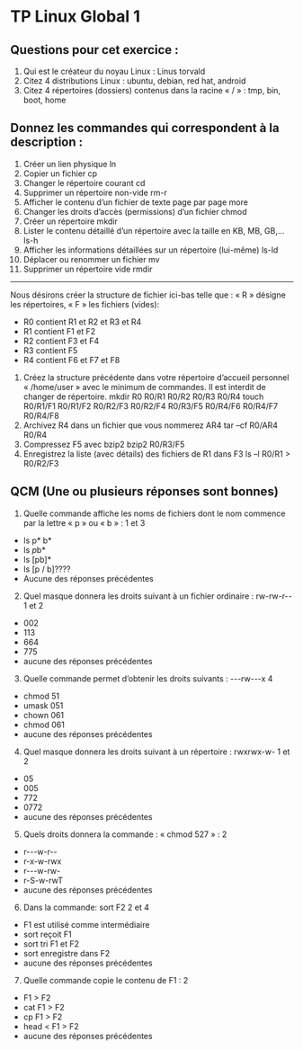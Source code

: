 # TP Linux Global 1

## Questions pour cet exercice :

1. Qui est le créateur du noyau Linux : Linus torvald
2. Citez 4 distributions Linux : ubuntu, debian, red hat, android
3. Citez 4 répertoires (dossiers) contenus dans la racine « / » : tmp, bin, boot, home

## Donnez les commandes qui correspondent à la description :

1. Créer un lien physique
   ln
2. Copier un fichier
   cp
3. Changer le répertoire courant
   cd
4. Supprimer un répertoire non-vide
   rm-r
5. Afficher le contenu d’un fichier de texte page par page
   more
6. Changer les droits d’accès (permissions) d’un fichier
   chmod
7. Créer un répertoire
   mkdir
8. Lister le contenu détaillé d’un répertoire avec la taille en KB, MB, GB,...
   ls-h
9. Afficher les informations détaillées sur un répertoire (lui-même)
   ls-ld
10. Déplacer ou renommer un fichier
    mv
11. Supprimer un répertoire vide
    rmdir

---


Nous désirons créer la structure de fichier ici-bas telle que : « R » désigne les
répertoires, « F » les
fichiers (vides):

- R0 contient R1 et R2 et R3 et R4
- R1 contient F1 et F2
- R2 contient F3 et F4
- R3 contient F5
- R4 contient F6 et F7 et F8

1. Créez la structure précédente dans votre répertoire d’accueil personnel «
   /home/user » avec le
   minimum de commandes. Il est interdit de changer de répertoire.
   mkdir R0 R0/R1 R0/R2 R0/R3 R0/R4
   touch R0/R1/F1 R0/R1/F2 R0/R2/F3 R0/R2/F4 R0/R3/F5 R0/R4/F6 R0/R4/F7 R0/R4/F8
2. Archivez R4 dans un fichier que vous nommerez AR4
   tar –cf R0/AR4 R0/R4
3. Compressez F5 avec bzip2
   bzip2 R0/R3/F5
4. Enregistrez la liste (avec détails) des fichiers de R1 dans F3
   ls –l R0/R1 > R0/R2/F3

## QCM (Une ou plusieurs réponses sont bonnes)

1. Quelle commande affiche les noms de fichiers dont le nom commence par la
   lettre « p » ou « b » :
   1 et 3

- ls p* b*
- ls *p*b\*
- ls [pb]\*
- ls [p / b]????
- Aucune des réponses précédentes

2. Quel masque donnera les droits suivant à un fichier ordinaire : rw-rw-r--
   1 et 2

- 002
- 113
- 664
- 775
- aucune des réponses précédentes

3. Quelle commande permet d’obtenir les droits suivants : ---rw---x
   4

- chmod 51
- umask 051
- chown 061
- chmod 061
- aucune des réponses précédentes

4. Quel masque donnera les droits suivant à un répertoire : rwxrwx-w-
   1 et 2

- 05
- 005
- 772
- 0772
- aucune des réponses précédentes

5. Quels droits donnera la commande : « chmod 527 » :
   2

- r---w-r--
- r-x-w-rwx
- r---w-rw-
- r-S-w-rwT
- aucune des réponses précédentes

6. Dans la commande: sort <F1 >F2
   2 et 4

- F1 est utilisé comme intermédiaire
- sort reçoit F1
- sort tri F1 et F2
- sort enregistre dans F2
- aucune des réponses précédentes

7. Quelle commande copie le contenu de F1 :
   2

- F1 > F2
- cat F1 > F2
- cp F1 > F2
- head < F1 > F2
- aucune des réponses précédentes

